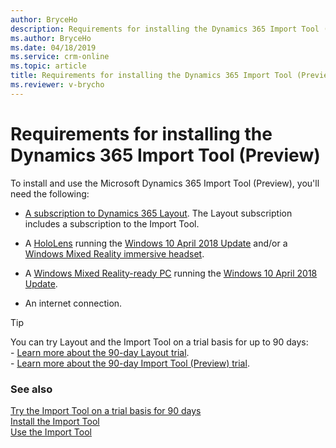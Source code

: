 ```yaml
---
author: BryceHo
description: Requirements for installing the Dynamics 365 Import Tool (Preview)
ms.author: BryceHo
ms.date: 04/18/2019
ms.service: crm-online
ms.topic: article
title: Requirements for installing the Dynamics 365 Import Tool (Preview)
ms.reviewer: v-brycho
---
```


# Requirements for installing the Dynamics 365 Import Tool (Preview)

To install and use the Microsoft Dynamics 365 Import Tool (Preview), you'll need the following:

- [A subscription to Dynamics 365 Layout](https://docs.microsoft.com/en-us/dynamics365/mixed-reality/layout/buy-and-deploy-layout). The 
Layout subscription includes a subscription to the Import Tool.
 
- A [HoloLens](https://www.microsoft.com/hololens) running the [Windows 10 April 2018 Update](https://support.microsoft.com/en-us/help/12643) and/or a [Windows Mixed Reality immersive headset](https://www.microsoft.com/en-us/windows/windows-mixed-reality). 

- A [Windows Mixed Reality-ready PC](https://www.microsoft.com/en-us/windows/windows-mixed-reality-devices#wmrpcs) running the [Windows 10 April 2018 Update](https://support.microsoft.com/en-us/help/12643).

- An internet connection.

 > [!TIP] 
  > You can try Layout and the Import Tool on a trial basis for up to 90 days:<br>- [Learn more about the 90-day Layout trial](https://docs.microsoft.com/en-us/dynamics365/mixed-reality/layout/try-layout-free).<br>- [Learn more about the 90-day Import Tool (Preview) trial](try-import-tool-free.md).

### See also
[Try the Import Tool on a trial basis for 90 days](try-import-tool-free.md)<br>
[Install the Import Tool](install.md)<br>
[Use the Import Tool](import-tool.md)
